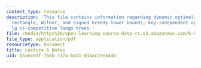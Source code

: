 ```yaml
---
content_type: resource
description: 'This file contains information regarding dynamic optimality: independent
  rectangle, Wilber, and Signed Greedy lower bounds; key-independent optimality; O(lg
  lg n)-competitive Tango trees.'
file: /media/https%3A/open-learning-course-data-rc.s3.amazonaws.com/6-851-advanced-data-structures-spring-2012/b5aecedf750b737ab4d103aac19ea446_MIT6_851S12_Lec6.pdf
file_type: application/pdf
resourcetype: Document
title: Lecture 6 Notes
uid: b5aecedf-750b-737a-b4d1-03aac19ea446
---
```

